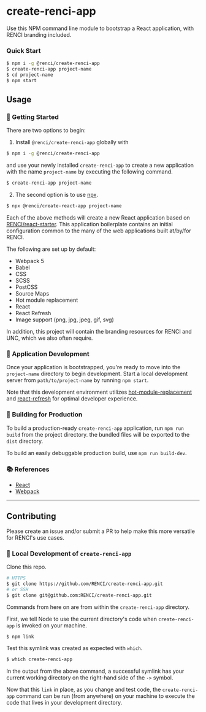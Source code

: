 # create-renci-app

Use this NPM command line module to bootstrap a React application, with RENCI branding included.

### Quick Start

```bash
$ npm i -g @renci/create-renci-app
$ create-renci-app project-name
$ cd project-name
$ npm start
```

## Usage

### 🚀 Getting Started

There are two options to begin:

1. Install `@renci/create-renci-app` globally with

```bash
$ npm i -g @renci/create-renci-app
```

and use your newly installed `create-renci-app` to create a new application with the name `project-name` by executing the following command.

```bash
$ create-renci-app project-name
```

2. The second option is to use [npx](https://nodejs.dev/learn/the-npx-nodejs-package-runner).

```bash
$ npx @renci/create-react-app project-name
```

Each of the above methods will create a new React application based on [RENCI/react-starter](https://github.com/RENCI/react-starter). This application boilerplate contains an initial configuration common to the many of the web applications built at/by/for RENCI.

The following are set up by default:

- Webpack 5
- Babel
- CSS
- SCSS
- PostCSS
- Source Maps
- Hot module replacement
- React
- React Refresh
- Image support (png, jpg, jpeg, gif, svg)

In addition, this project will contain the branding resources for RENCI and UNC, which we also often require.

### 🚧 Application Development

Once your application is bootstrapped, you're ready to move into the `project-name` directory to begin development. Start a local development server from `path/to/project-name` by running `npm start`.

Note that this development environment utilizes [hot-module-replacement](https://webpack.js.org/guides/hot-module-replacement/) and [react-refresh](https://github.com/pmmmwh/react-refresh-webpack-plugin) for optimal developer experience.


### 🎁 Building for Production

To build a production-ready `create-renci-app` application, run `npm run build` from the project directory. the bundled files will be exported to the `dist` directory.

To build an easily debuggable production build, use `npm run build-dev`.


### 📚 References

- [React](https://reactjs.org/)
- [Webpack](https://webpack.js.org/)

---

## Contributing

Please create an issue and/or submit a PR to help make this more versatile for RENCI's use cases.

### 🚧 Local Development of `create-renci-app`


Clone this repo.

```bash
# HTTPS
$ git clone https://github.com/RENCI/create-renci-app.git
# or SSH
$ git clone git@github.com:RENCI/create-renci-app.git
```

Commands from here on are from within the `create-renci-app` directory. 

First, we tell Node to use the current directory's code when `create-renci-app` is invoked on your machine.

```bash
$ npm link
```

Test this symlink was created as expected with `which`.

```bash
$ which create-renci-app
```

In the output from the above command, a successful symlink has your current working directory on the right-hand side of the `->` symbol.

Now that this `link` in place, as you change and test code, the `create-renci-app` command can be run (from anywhere) on your machine to execute the code that lives in your development directory.

